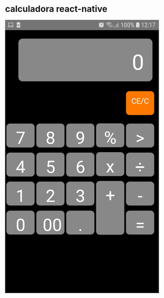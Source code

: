 # calculadora react-native


![](https://github.com/CimaraOliveira/calculadora-react-native/blob/main/calculadora.jpeg)




